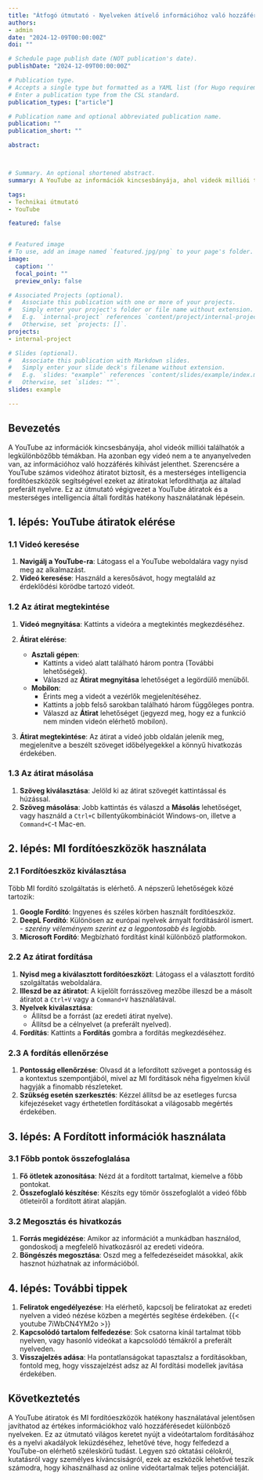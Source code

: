 ```yaml
---
title: "Átfogó útmutató - Nyelveken átívelő információhoz való hozzáférés a YouTube átiratok és a mesterséges intelligencia fordítás segítségével"
authors:
- admin
date: "2024-12-09T00:00:00Z"
doi: ""

# Schedule page publish date (NOT publication's date).
publishDate: "2024-12-09T00:00:00Z"

# Publication type.
# Accepts a single type but formatted as a YAML list (for Hugo requirements).
# Enter a publication type from the CSL standard.
publication_types: ["article"]

# Publication name and optional abbreviated publication name.
publication: ""
publication_short: ""

abstract: 



# Summary. An optional shortened abstract.
summary: A YouTube az információk kincsesbányája, ahol videók milliói találhatók a legkülönbözőbb témákban. Ha azonban egy videó nem a te anyanyelveden van, az információhoz való hozzáférés kihívást jelenthet. Szerencsére a YouTube számos videóhoz átiratot biztosít, és a mesterséges intelligencia fordítóeszközök segítségével ezeket az átiratokat lefordíthatja az általad preferált nyelvre. Ez az útmutató végigvezet a YouTube átiratok és a mesterséges intelligencia általi fordítás hatékony használatának lépésein.

tags:
- Technikai útmutató
- YouTube

featured: false


# Featured image
# To use, add an image named `featured.jpg/png` to your page's folder. 
image:
  caption: ''
  focal_point: ""
  preview_only: false

# Associated Projects (optional).
#   Associate this publication with one or more of your projects.
#   Simply enter your project's folder or file name without extension.
#   E.g. `internal-project` references `content/project/internal-project/index.md`.
#   Otherwise, set `projects: []`.
projects:
- internal-project

# Slides (optional).
#   Associate this publication with Markdown slides.
#   Simply enter your slide deck's filename without extension.
#   E.g. `slides: "example"` references `content/slides/example/index.md`.
#   Otherwise, set `slides: ""`.
slides: example

---
```

## Bevezetés

A YouTube az információk kincsesbányája, ahol videók milliói találhatók a legkülönbözőbb témákban. Ha azonban egy videó nem a te anyanyelveden van, az információhoz való hozzáférés kihívást jelenthet. Szerencsére a YouTube számos videóhoz átiratot biztosít, és a mesterséges intelligencia fordítóeszközök segítségével ezeket az átiratokat lefordíthatja az általad preferált nyelvre. Ez az útmutató végigvezet a YouTube átiratok és a mesterséges intelligencia általi fordítás hatékony használatának lépésein.

## 1. lépés: YouTube átiratok elérése

### 1.1 Videó keresése

1. **Navigálj a YouTube-ra**: Látogass el a YouTube weboldalára vagy nyisd meg az alkalmazást.
2. **Videó keresése**: Használd a keresősávot, hogy megtaláld az érdeklődési körödbe tartozó videót.

### 1.2 Az átirat megtekintése

1. **Videó megnyitása**: Kattints a videóra a megtekintés megkezdéséhez.
2. **Átirat elérése**:
   - **Asztali gépen**:
     - Kattints a videó alatt található három pontra (További lehetőségek).
     - Válaszd az **Átirat megnyitása** lehetőséget a legördülő menüből.
   - **Mobilon**:
     - Érints meg a videót a vezérlők megjelenítéséhez.
     - Kattints a jobb felső sarokban található három függőleges pontra.
     - Válaszd az **Átirat** lehetőséget (jegyezd meg, hogy ez a funkció nem minden videón elérhető mobilon).

3. **Átirat megtekintése**: Az átirat a videó jobb oldalán jelenik meg, megjelenítve a beszélt szöveget időbélyegekkel a könnyű hivatkozás érdekében.

### 1.3 Az átirat másolása

1. **Szöveg kiválasztása**: Jelöld ki az átirat szövegét kattintással és húzással.
2. **Szöveg másolása**: Jobb kattintás és válaszd a **Másolás** lehetőséget, vagy használd a `Ctrl+C` billentyűkombinációt Windows-on, illetve a `Command+C`-t Mac-en.

## 2. lépés: MI fordítóeszközök használata

### 2.1 Fordítóeszköz kiválasztása

Több MI fordító szolgáltatás is elérhető. A népszerű lehetőségek közé tartozik:

1. **Google Fordító**: Ingyenes és széles körben használt fordítóeszköz.
2. **DeepL Fordító**: Különösen az európai nyelvek árnyalt fordításáról ismert. *- szerény véleményem szerint ez a legpontosabb és legjobb.*
3. **Microsoft Fordító**: Megbízható fordítást kínál különböző platformokon.

### 2.2 Az átirat fordítása

1. **Nyisd meg a kiválasztott fordítóeszközt**: Látogass el a választott fordító szolgáltatás weboldalára.
2. **Illeszd be az átiratot**: A kijelölt forrásszöveg mezőbe illeszd be a másolt átiratot a `Ctrl+V` vagy a `Command+V` használatával.
3. **Nyelvek kiválasztása**:
   - Állítsd be a forrást (az eredeti átirat nyelve).
   - Állítsd be a célnyelvet (a preferált nyelved).
4. **Fordítás**: Kattints a **Fordítás** gombra a fordítás megkezdéséhez.

### 2.3 A fordítás ellenőrzése

1. **Pontosság ellenőrzése**: Olvasd át a lefordított szöveget a pontosság és a kontextus szempontjából, mivel az MI fordítások néha figyelmen kívül hagyják a finomabb részleteket.
2. **Szükség esetén szerkesztés**: Kézzel állítsd be az esetleges furcsa kifejezéseket vagy érthetetlen fordításokat a világosabb megértés érdekében.

## 3. lépés: A Fordított információk használata

### 3.1 Főbb pontok összefoglalása

1. **Fő ötletek azonosítása**: Nézd át a fordított tartalmat, kiemelve a főbb pontokat.
2. **Összefoglaló készítése**: Készíts egy tömör összefoglalót a videó főbb ötleteiről a fordított átirat alapján.

### 3.2 Megosztás és hivatkozás

1. **Forrás megidézése**: Amikor az információt a munkádban használod, gondoskodj a megfelelő hivatkozásról az eredeti videóra.
2. **Böngészés megosztása**: Oszd meg a felfedezéseidet másokkal, akik hasznot húzhatnak az információból.

## 4. lépés: További tippek

1. **Feliratok engedélyezése**: Ha elérhető, kapcsolj be feliratokat az eredeti nyelven a videó nézése közben a megértés segítése érdekében. {{< youtube 7iWbCN4YM2o >}}
2. **Kapcsolódó tartalom felfedezése**: Sok csatorna kínál tartalmat több nyelven, vagy hasonló videókat a kapcsolódó témákról a preferált nyelveden.
3. **Visszajelzés adása**: Ha pontatlanságokat tapasztalsz a fordításokban, fontold meg, hogy visszajelzést adsz az AI fordítási modellek javítása érdekében.

## Következtetés

A YouTube átiratok és MI fordítóeszközök hatékony használatával jelentősen javíthatod az értékes információkhoz való hozzáférésedet különböző nyelveken. Ez az útmutató világos keretet nyújt a videótartalom fordításához és a nyelvi akadályok leküzdéséhez, lehetővé téve, hogy felfedezd a YouTube-on elérhető széleskörű tudást. Legyen szó oktatási célokról, kutatásról vagy személyes kíváncsiságról, ezek az eszközök lehetővé teszik számodra, hogy kihasználhasd az online videótartalmak teljes potenciálját.


